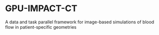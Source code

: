 # GPU-IMPACT-CT
A data and task parallel framework for image-based simulations of blood flow in patient-specific geometries
